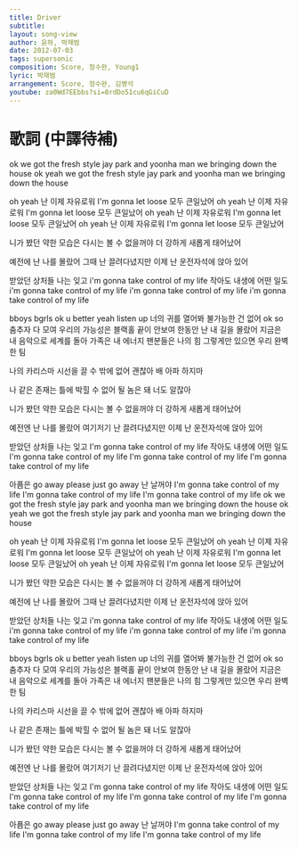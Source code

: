 ```yaml
---
title: Driver
subtitle:
layout: song-view
author: 윤하, 박재범
date: 2012-07-03
tags: supersonic
composition: Score, 정수완, Young1
lyric: 박재범
arrangement: Score, 정수완, 김병석
youtube: za0Wd7EEbbs?si=8rdDo51cu6qGiCuD
---
```


# 歌詞 (中譯待補)

ok we got the fresh style
jay park and yoonha man
we bringing down the house
ok yeah we got the fresh style
jay park and yoonha man
we bringing down the house

oh yeah 난 이제 자유로워
I'm gonna let loose 모두 큰일났어
oh yeah 난 이제 자유로워
I'm gonna let loose 모두 큰일났어
oh yeah 난 이제 자유로워
I'm gonna let loose 모두 큰일났어
oh yeah 난 이제 자유로워
I'm gonna let loose 모두 큰일났어

니가 봤던 약한 모습은
다시는 볼 수 없을꺼야
더 강하게 새롭게 태어났어

예전에 난 나를 몰랐어
그때 난 끌려다녔지만
이제 난 운전자석에 앉아 있어

받았던 상처들 나는 잊고
i'm gonna take control of my life
작아도 내생에 어떤 일도
i'm gonna take control of my life
i'm gonna take control of my life
i'm gonna take control of my life

bboys bgrls ok u better yeah listen up
너의 귀를 열어봐 불가능한 건 없어
ok so 춤추자 다 모여
우리의 가능성은 블랙홀 끝이 안보여
한동안 난 내 길을 몰랐어
지금은 내 음악으로 세계를 돌아
가족은 내 에너지
팬분들은 나의 힘
그렇게만 있으면 우리 완벽한 팀

나의 카리스마 시선을 끌 수 밖에 없어
괜찮아 배 아파 하지마

나 같은 존재는 틀에 박힐 수 없어
될 놈은 돼 너도 알잖아

니가 봤던 약한 모습은
다시는 볼 수 없을꺼야
더 강하게 새롭게 태어났어

예전엔 난 나를 몰랐어
여기저기 난 끌려다녔지만
이제 난 운전자석에 앉아 있어

받았던 상처들 나는 잊고
I'm gonna take control of my life
작아도 내생에 어떤 일도
I'm gonna take control of my life
I'm gonna take control of my life
I'm gonna take control of my life

아픔은 go away please just go away
난 날꺼야
I'm gonna take control of my life
I'm gonna take control of my life
I'm gonna take control of my life
ok we got the fresh style
jay park and yoonha man
we bringing down the house
ok yeah we got the fresh style
jay park and yoonha man
we bringing down the house

oh yeah 난 이제 자유로워
I'm gonna let loose 모두 큰일났어
oh yeah 난 이제 자유로워
I'm gonna let loose 모두 큰일났어
oh yeah 난 이제 자유로워
I'm gonna let loose 모두 큰일났어
oh yeah 난 이제 자유로워
I'm gonna let loose 모두 큰일났어

니가 봤던 약한 모습은
다시는 볼 수 없을꺼야
더 강하게 새롭게 태어났어

예전에 난 나를 몰랐어
그때 난 끌려다녔지만
이제 난 운전자석에 앉아 있어

받았던 상처들 나는 잊고
i'm gonna take control of my life
작아도 내생에 어떤 일도
i'm gonna take control of my life
i'm gonna take control of my life
i'm gonna take control of my life

bboys bgrls ok u better yeah listen up
너의 귀를 열어봐 불가능한 건 없어
ok so 춤추자 다 모여
우리의 가능성은 블랙홀 끝이 안보여
한동안 난 내 길을 몰랐어
지금은 내 음악으로 세계를 돌아
가족은 내 에너지
팬분들은 나의 힘
그렇게만 있으면 우리 완벽한 팀

나의 카리스마 시선을 끌 수 밖에 없어
괜찮아 배 아파 하지마

나 같은 존재는 틀에 박힐 수 없어
될 놈은 돼 너도 알잖아

니가 봤던 약한 모습은
다시는 볼 수 없을꺼야
더 강하게 새롭게 태어났어

예전엔 난 나를 몰랐어
여기저기 난 끌려다녔지만
이제 난 운전자석에 앉아 있어

받았던 상처들 나는 잊고
I'm gonna take control of my life
작아도 내생에 어떤 일도
I'm gonna take control of my life
I'm gonna take control of my life
I'm gonna take control of my life

아픔은 go away please just go away
난 날꺼야
I'm gonna take control of my life
I'm gonna take control of my life
I'm gonna take control of my life
